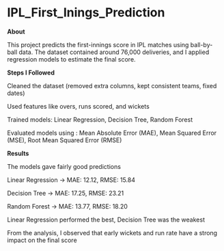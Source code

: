 # IPL_First_Inings_Prediction

**About**

This project predicts the first-innings score in IPL matches using ball-by-ball data. The dataset contained around 76,000 deliveries, and I applied regression models to estimate the final score.


**Steps I Followed**

Cleaned the dataset (removed extra columns, kept consistent teams, fixed dates)

Used features like overs, runs scored, and wickets

Trained models: Linear Regression, Decision Tree, Random Forest

Evaluated models using : Mean Absolute Error (MAE), Mean Squared Error (MSE), Root Mean Squared Error (RMSE)


**Results**

The models gave fairly good predictions

Linear Regression → MAE: 12.12, RMSE: 15.84

Decision Tree → MAE: 17.25, RMSE: 23.21

Random Forest → MAE: 13.77, RMSE: 18.20

Linear Regression performed the best,  Decision Tree was the weakest


From the analysis, I observed that early wickets and run rate have a strong impact on the final score
